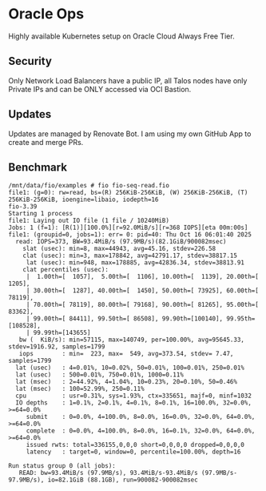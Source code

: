 # Oracle Ops

Highly available Kubernetes setup on Oracle Cloud Always Free Tier.

## Security

Only Network Load Balancers have a public IP, all Talos nodes have only Private
IPs and can be ONLY accessed via OCI Bastion.

## Updates

Updates are managed by Renovate Bot. I am using my own GitHub App to create and
merge PRs.

## Benchmark

```
/mnt/data/fio/examples # fio fio-seq-read.fio
file1: (g=0): rw=read, bs=(R) 256KiB-256KiB, (W) 256KiB-256KiB, (T) 256KiB-256KiB, ioengine=libaio, iodepth=16
fio-3.39
Starting 1 process
file1: Laying out IO file (1 file / 10240MiB)
Jobs: 1 (f=1): [R(1)][100.0%][r=92.0MiB/s][r=368 IOPS][eta 00m:00s]
file1: (groupid=0, jobs=1): err= 0: pid=40: Thu Oct 16 06:01:40 2025
  read: IOPS=373, BW=93.4MiB/s (97.9MB/s)(82.1GiB/900082msec)
    slat (usec): min=8, max=44943, avg=45.16, stdev=226.58
    clat (usec): min=3, max=178842, avg=42791.17, stdev=38817.15
     lat (usec): min=948, max=178885, avg=42836.34, stdev=38813.91
    clat percentiles (usec):
     |  1.00th=[  1057],  5.00th=[  1106], 10.00th=[  1139], 20.00th=[  1205],
     | 30.00th=[  1287], 40.00th=[  1450], 50.00th=[ 73925], 60.00th=[ 78119],
     | 70.00th=[ 78119], 80.00th=[ 79168], 90.00th=[ 81265], 95.00th=[ 83362],
     | 99.00th=[ 84411], 99.50th=[ 86508], 99.90th=[100140], 99.95th=[108528],
     | 99.99th=[143655]
   bw (  KiB/s): min=57115, max=140749, per=100.00%, avg=95645.33, stdev=1916.92, samples=1799
   iops        : min=  223, max=  549, avg=373.54, stdev= 7.47, samples=1799
  lat (usec)   : 4=0.01%, 10=0.02%, 50=0.01%, 100=0.01%, 250=0.01%
  lat (usec)   : 500=0.01%, 750=0.01%, 1000=0.11%
  lat (msec)   : 2=44.92%, 4=1.04%, 10=0.23%, 20=0.10%, 50=0.46%
  lat (msec)   : 100=52.99%, 250=0.11%
  cpu          : usr=0.31%, sys=1.93%, ctx=335651, majf=0, minf=1032
  IO depths    : 1=0.1%, 2=0.1%, 4=0.1%, 8=0.1%, 16=100.0%, 32=0.0%, >=64=0.0%
     submit    : 0=0.0%, 4=100.0%, 8=0.0%, 16=0.0%, 32=0.0%, 64=0.0%, >=64=0.0%
     complete  : 0=0.0%, 4=100.0%, 8=0.0%, 16=0.1%, 32=0.0%, 64=0.0%, >=64=0.0%
     issued rwts: total=336155,0,0,0 short=0,0,0,0 dropped=0,0,0,0
     latency   : target=0, window=0, percentile=100.00%, depth=16

Run status group 0 (all jobs):
   READ: bw=93.4MiB/s (97.9MB/s), 93.4MiB/s-93.4MiB/s (97.9MB/s-97.9MB/s), io=82.1GiB (88.1GB), run=900082-900082msec
```

